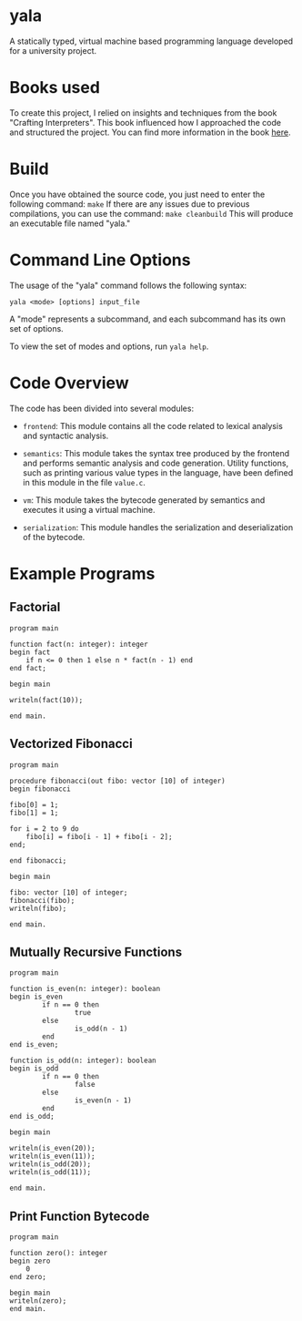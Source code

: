 # yala

A statically typed, virtual machine based programming language developed for a university project.

# Books used

To create this project, I relied on insights and techniques from the book "Crafting Interpreters". This book influenced how I approached the code and structured the project. You can find more information in the book [here](https://craftinginterpreters.com/).

# Build

Once you have obtained the source code, you just need to enter the following command:
```make```
If there are any issues due to previous compilations, you can use the command:
```make cleanbuild```
This will produce an executable file named "yala."

# Command Line Options

The usage of the "yala" command follows the following syntax:
```
yala <mode> [options] input_file
```

A "mode" represents a subcommand, and each subcommand has its own set of options. 

To view the set of modes and options, run `yala help`.

# Code Overview

The code has been divided into several modules:

- `frontend`: This module contains all the code related to lexical analysis and syntactic analysis.

- `semantics`: This module takes the syntax tree produced by the frontend and performs semantic analysis and code generation. Utility functions, such as printing various value types in the language, have been defined in this module in the file `value.c`.

- `vm`: This module takes the bytecode generated by semantics and executes it using a virtual machine.

- `serialization`: This module handles the serialization and deserialization of the bytecode.

# Example Programs

## Factorial

```
program main

function fact(n: integer): integer
begin fact
    if n <= 0 then 1 else n * fact(n - 1) end
end fact;

begin main

writeln(fact(10));

end main.
```

## Vectorized Fibonacci

```
program main

procedure fibonacci(out fibo: vector [10] of integer)
begin fibonacci

fibo[0] = 1;
fibo[1] = 1;

for i = 2 to 9 do
    fibo[i] = fibo[i - 1] + fibo[i - 2];
end;

end fibonacci;

begin main

fibo: vector [10] of integer;
fibonacci(fibo);
writeln(fibo);

end main.
```

## Mutually Recursive Functions

```
program main

function is_even(n: integer): boolean
begin is_even
        if n == 0 then
                true
        else
                is_odd(n - 1)
        end
end is_even;

function is_odd(n: integer): boolean
begin is_odd
        if n == 0 then
                false
        else
                is_even(n - 1)
        end
end is_odd;

begin main

writeln(is_even(20));
writeln(is_even(11));
writeln(is_odd(20));
writeln(is_odd(11));

end main.
```

## Print Function Bytecode

```
program main

function zero(): integer
begin zero
    0
end zero;

begin main
writeln(zero);
end main.
```